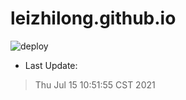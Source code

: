 # leizhilong.github.io

![deploy](https://github.com/leizhilong/blog/workflows/deploy/badge.svg)

* Last Update:
> Thu Jul 15 10:51:55 CST 2021


